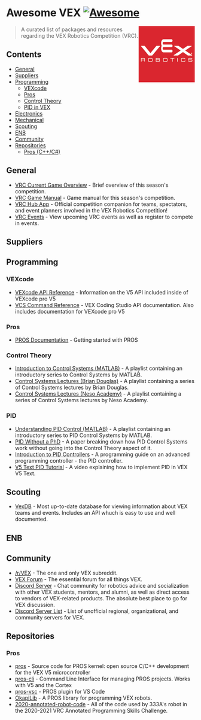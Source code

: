 # Awesome VEX [![Awesome](https://awesome.re/badge.svg)](https://awesome.re)

[<img src="media/vex.png" align="right" width="150">](https://www.vexrobotics.com/v5/competition)

> A curated list of packages and resources regarding the VEX Robotics Competition (VRC).

## Contents

- [General](#general)
- [Suppliers](#suppliers)
- [Programming](#programming)
  - [VEXcode](#vexcode)
  - [Pros](#pros)
  - [Control Theory](#control-theory)
  - [PID in VEX](#PID) 
- [Electronics](#electronics)
- [Mechanical](#mechanical)
- [Scouting](#scouting)
- [ENB](#ENB)
- [Community](#community)
- [Repositories](#repositories)
  - [Pros (C++/C#)](#pros-1)

## General

- [VRC Current Game Overview](https://www.vexrobotics.com/v5/competition/vrc-current-game) - Brief overview of this season's competition.
- [VRC Game Manual](https://content.vexrobotics.com/docs/21-22/tipping-point/GameManual-1.0.pdf) - Game manual for this season's competition.
- [VRC Hub App](https://www.vexrobotics.com/v5/competition/vrc-hub) - Official competition companion for teams, spectators, and event planners involved in the VEX Robotics Competition!
- [VRC Events](https://www.robotevents.com/robot-competitions/vex-robotics-competition) - View upcoming VRC events as well as register to compete in events.

## Suppliers


## Programming

### VEXcode
- [VEXcode API Reference](https://api.vexcode.cloud/v5/html/) - Information on the V5 API included inside of VEXcode pro V5
- [VCS Command Reference](https://help.vexcodingstudio.com/) - VEX Coding Studio API documentation. Also includes documentation for VEXcode pro V5

### Pros

- [PROS Documentation](https://pros.cs.purdue.edu/cortex/index.html) - Getting started with PROS

### Control Theory

- [Introduction to Control Systems (MATLAB)](https://www.youtube.com/playlist?list=PLn8PRpmsu08q8CE0pbZ-cSrMm_WYJfVGd) - A playlist containing an introductory series to Control Systems by MATLAB.
- [Control Systems Lectures (Brian Douglas)](https://www.youtube.com/playlist?list=PLUMWjy5jgHK3j74Z5Tq6Tso1fSfVWZC8L) - A playlist containing a series of Control Systems lectures by Brian Douglas.
- [Control Systems Lectures (Neso Academy)](https://www.youtube.com/playlist?list=PLBlnK6fEyqRhqzJT87LsdQKYZBC93ezDo) - A playlist containing a series of Control Systems lectures by Neso Academy.

### PID

- [Understanding PID Control (MATLAB)](https://www.youtube.com/playlist?list=PLn8PRpmsu08pQBgjxYFXSsODEF3Jqmm-y) - A playlist containing an introductory series to PID Control Systems by MATLAB.
- [PID Without a PhD](http://www.wescottdesign.com/articles/pid/pidWithoutAPhd.pdf) - A paper breaking down how PID Control Systems work without going into the Control Theory aspect of it.
- [Introduction to PID Controllers](http://georgegillard.com/documents/2-introduction-to-pid-controllers) - A programming guide on an advanced programming controller - the PID controller.
- [V5 Text PID Tutorial](https://www.youtube.com/watch?v=_Itn-0d340g) - A video explaining how to implement PID in VEX V5 Text.


## Scouting

- [VexDB](https://vexdb.io/) - Most up-to-date database for viewing information about VEX teams and events. Includes an API whuch is easy to use and well documented.

## ENB


## Community

- [/r/VEX](https://www.reddit.com/r/vex/) - The one and only VEX subreddit.
- [VEX Forum](https://www.vexforum.com/) - The essential forum for all things VEX.
- [Discord Server](https://discord.gg/naFgzsvB) - Chat community for robotics advice and socialization with other VEX students, mentors, and alumni, as well as direct access to vendors of VEX-related products. The absolute best place to go for VEX discussion.
- [Discord Server List](https://docs.google.com/spreadsheets/d/1MqwE_L4Z0RDf1Sn-dsfFZ7jBVD8bMkqPHGrqrejq_o0/edit) - List of unofficial regional, organizational, and community servers for VEX.

## Repositories
### Pros
- [pros](https://github.com/purduesigbots/pros) - Source code for PROS kernel: open source C/C++ development for the VEX V5 microcontroller
- [pros-cli](https://github.com/purduesigbots/pros-cli) - Command Line Interface for managing PROS projects. Works with V5 and the Cortex
- [pros-vsc](https://github.com/purduesigbots/pros-vsc) - PROS plugin for VS Code
- [OkapiLib](https://github.com/OkapiLib/OkapiLib) - A PROS library for programming VEX robots.
- [2020-annotated-robot-code](https://github.com/the7dorks/2020-annotated-robot-code) - All of the code used by 333A's robot in the 2020-2021 VRC Annotated Programming Skills Challenge.
